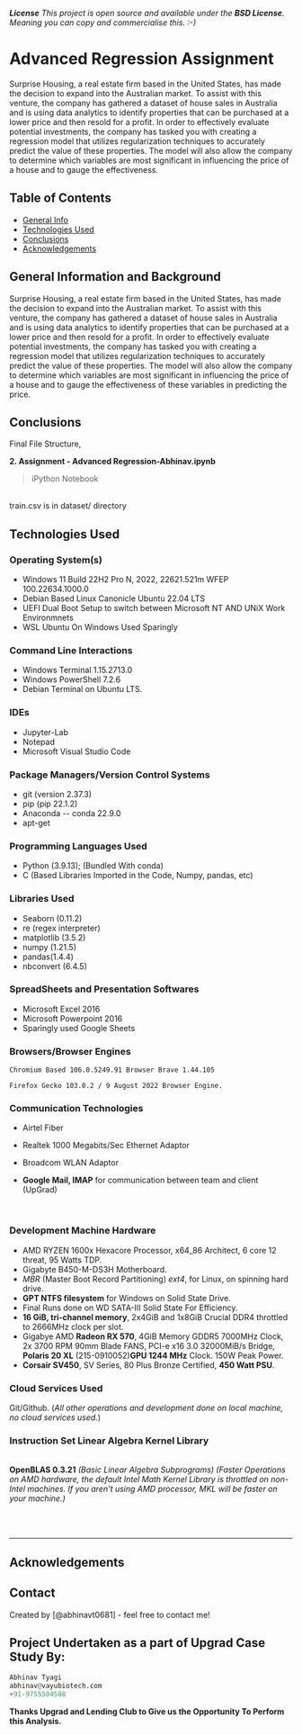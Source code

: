 ***License**
This project is open source and available under the **BSD License**. Meaning you can copy and commercialise this. :-)*


# **Advanced Regression Assignment**


Surprise Housing, a real estate firm based in the United States, has made the decision to expand into the Australian market. To assist with this venture, the company has gathered a dataset of house sales in Australia and is using data analytics to identify properties that can be purchased at a lower price and then resold for a profit. In order to effectively evaluate potential investments, the company has tasked you with creating a regression model that utilizes regularization techniques to accurately predict the value of these properties. The model will also allow the company to determine which variables are most significant in influencing the price of a house and to gauge the effectiveness.

## **Table of Contents**
* [General Info](#general-information)
* [Technologies Used](#technologies-used)
* [Conclusions](#conclusions)
* [Acknowledgements](#acknowledgements)

<!-- You can include any other section that is pertinent to your problem -->

## **General Information and Background**
Surprise Housing, a real estate firm based in the United States, has made the decision to expand into the Australian market. To assist with this venture, the company has gathered a dataset of house sales in Australia and is using data analytics to identify properties that can be purchased at a lower price and then resold for a profit. In order to effectively evaluate potential investments, the company has tasked you with creating a regression model that utilizes regularization techniques to accurately predict the value of these properties. The model will also allow the company to determine which variables are most significant in influencing the price of a house and to gauge the effectiveness of these variables in predicting the price.



## **Conclusions**
Final File Structure,

**2. Assignment - Advanced Regression-Abhinav.ipynb**
> iPython Notebook

<br>
train.csv is in dataset/ directory




## Technologies Used
### **Operating System(s)**
   * Windows 11 Build 22H2 Pro N, 2022, 22621.521m WFEP 100.22634.1000.0
   * Debian Based Linux Canonicle Ubuntu 22.04 LTS
   * UEFI Dual Boot Setup to switch between Microsoft NT AND UNiX Work Environmnets 
   * WSL Ubuntu On Windows Used Sparingly



### **Command Line Interactions**
   *  Windows Terminal 1.15.2713.0
   *  Windows PowerShell 7.2.6
   *  Debian Terminal on Ubuntu LTS.
    
### **IDEs**
   *  Jupyter-Lab
   *  Notepad
   *  Microsoft Visual Studio Code

### **Package Managers/Version Control Systems**
   *  git (version 2.37.3)
   *  pip (pip 22.1.2)
   *  Anaconda -- conda 22.9.0
   *  apt-get

### **Programming Languages Used**
  * Python (3.9.13); (Bundled With conda)
  *  C (Based Libraries Imported in the Code, Numpy, pandas, etc)

### **Libraries Used**
  *   Seaborn (0.11.2)
  *   re (regex interpreter)
  *   matplotlib (3.5.2)
  *   numpy (1.21.5)
  *  pandas(1.4.4)
  *  nbconvert (6.4.5)

### **SpreadSheets and Presentation Softwares**
  * Microsoft Excel 2016
  * Microsoft Powerpoint 2016
  * Sparingly used Google Sheets

### **Browsers/Browser Engines**
    Chromium Based 106.0.5249.91 Browser Brave 1.44.105
   
    Firefox Gecko 103.0.2 / 9 August 2022 Browser Engine.

### **Communication Technologies**
  * Airtel Fiber

  * Realtek 1000 Megabits/Sec Ethernet Adaptor

  * Broadcom WLAN Adaptor

  * **Google Mail, IMAP** for communication between team and client (UpGrad)
<br>

### **Development Machine Hardware**

* AMD RYZEN 1600x Hexacore Processor, x64_86 Architect, 6 core 12 threat, 95 Watts TDP. 
* Gigabyte B450-M-DS3H Motherboard.
* *MBR* (Master Boot Record Partitioning) *ext4*, for Linux, on spinning hard drive.
* **GPT NTFS filesystem** for Windows on Solid State Drive.
* Final Runs done on WD SATA-III Solid State For Efficiency.
* **16 GiB, tri-channel memory**, 2x4GiB and 1x8GiB Crucial DDR4 throttled to 2666MHz clock per slot.
* Gigabye AMD **Radeon RX 570**, 4GiB Memory GDDR5 7000MHz Clock, 2x 3700 RPM 90mm Blade FANS, PCI-e x16 3.0 32000MiB/s Bridge, **Polaris 20 XL** (215-0910052)**GPU 1244 MHz** Clock. 150W Peak Power.
* **Corsair SV450**, SV Series, 80 Plus Bronze Certified, **450 Watt PSU**.


    
### **Cloud Services Used**
Git/Github. (*All other operations and development done on local machine, no cloud services used.*)

### **Instruction Set** Linear Algebra Kernel Library

<br>**OpenBLAS 0.3.21**
   *(Basic Linear Algebra Subprograms) (Faster Operations on AMD hardware, the default Intel Math Kernel Library is throttled on non-Intel machines. If you aren't using AMD processor, MKL will be faster on your machine.)*

<br>
<br>
<hr>

## Acknowledgements

## Contact

Created by [@abhinavt0681] - feel free to contact me!



## Project Undertaken  as a part of Upgrad Case Study By:<br> 
```python
Abhinav Tyagi 
abhinav@vayubiotech.com 
+91-9755504588          
```      


**Thanks Upgrad and Lending Club to Give us the Opportunity To Perform this Analysis.**
